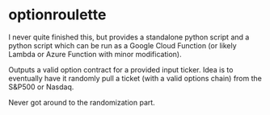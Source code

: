# optionroulette

I never quite finished this, but provides a standalone python script and a python script which can be run as a Google Cloud Function (or likely Lambda or Azure Function with minor modification).

Outputs a valid option contract for a provided input ticker.  Idea is to eventually have it randomly pull a ticket (with a valid options chain) from the S&P500 or Nasdaq.

Never got around to the randomization part.
